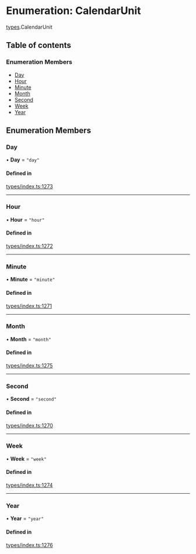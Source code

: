 # Enumeration: CalendarUnit

[types](../wiki/types).CalendarUnit

## Table of contents

### Enumeration Members

- [Day](../wiki/types.CalendarUnit#day)
- [Hour](../wiki/types.CalendarUnit#hour)
- [Minute](../wiki/types.CalendarUnit#minute)
- [Month](../wiki/types.CalendarUnit#month)
- [Second](../wiki/types.CalendarUnit#second)
- [Week](../wiki/types.CalendarUnit#week)
- [Year](../wiki/types.CalendarUnit#year)

## Enumeration Members

### Day

• **Day** = ``"day"``

#### Defined in

[types/index.ts:1273](https://github.com/PolymathNetwork/polymesh-sdk/blob/c37bc05d/src/types/index.ts#L1273)

___

### Hour

• **Hour** = ``"hour"``

#### Defined in

[types/index.ts:1272](https://github.com/PolymathNetwork/polymesh-sdk/blob/c37bc05d/src/types/index.ts#L1272)

___

### Minute

• **Minute** = ``"minute"``

#### Defined in

[types/index.ts:1271](https://github.com/PolymathNetwork/polymesh-sdk/blob/c37bc05d/src/types/index.ts#L1271)

___

### Month

• **Month** = ``"month"``

#### Defined in

[types/index.ts:1275](https://github.com/PolymathNetwork/polymesh-sdk/blob/c37bc05d/src/types/index.ts#L1275)

___

### Second

• **Second** = ``"second"``

#### Defined in

[types/index.ts:1270](https://github.com/PolymathNetwork/polymesh-sdk/blob/c37bc05d/src/types/index.ts#L1270)

___

### Week

• **Week** = ``"week"``

#### Defined in

[types/index.ts:1274](https://github.com/PolymathNetwork/polymesh-sdk/blob/c37bc05d/src/types/index.ts#L1274)

___

### Year

• **Year** = ``"year"``

#### Defined in

[types/index.ts:1276](https://github.com/PolymathNetwork/polymesh-sdk/blob/c37bc05d/src/types/index.ts#L1276)
